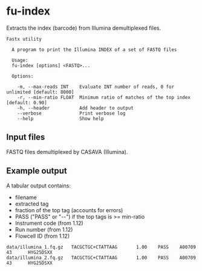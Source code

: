 
# fu-index

Extracts the index (barcode) from Illumina demultiplexed files.

```text
Fastx utility

  A program to print the Illumina INDEX of a set of FASTQ files

  Usage: 
  fu-index [options] <FASTQ>...

  Options:
  
    -m, --max-reads INT    Evaluate INT number of reads, 0 for unlimited [default: 8000]
    -r, --min-ratio FLOAT  Minimum ratio of matches of the top index [default: 0.90]
    -h, --header           Add header to output
    --verbose              Print verbose log
    --help                 Show help
```

## Input files

FASTQ files demultiplexed by CASAVA (Illumina).

## Example output

A tabular output contains:

* filename
* extracted tag
* fraction of the top tag (accounts for errors)
* PASS ("PASS" or "--") if the top tags is >= min-ratio
* Instrument code (from 1.12)
* Run number (from 1.12)
* Flowcell ID (from 1.12)
  
```
data/illumina_1.fq.gz   TACGCTGC+CTATTAAG       1.00    PASS    A00709  43      HYG25DSXX
data/illumina_2.fq.gz   TACGCTGC+CTATTAAG       1.00    PASS    A00709  43      HYG25DSXX
```